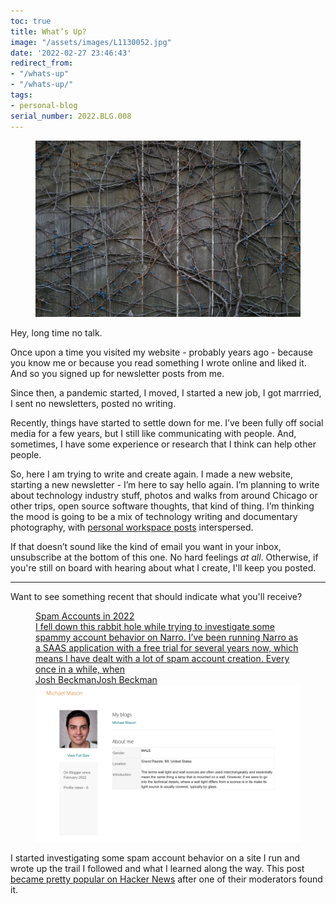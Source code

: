 ```yaml
---
toc: true
title: What’s Up?
image: "/assets/images/L1130052.jpg"
date: '2022-02-27 23:46:43'
redirect_from:
- "/whats-up"
- "/whats-up/"
tags:
- personal-blog
serial_number: 2022.BLG.008
---
```

<figure class="kg-card kg-image-card"><img src="/assets/images/L1130052.jpg" /></figure>

Hey, long time no talk.

Once upon a time you visited my website - probably years ago - because you know me or because you read something I wrote online and liked it. And so you signed up for newsletter posts from me.

Since then, a pandemic started, I moved, I started a new job, I got marrried, I sent no newsletters, posted no writing.

Recently, things have started to settle down for me. I’ve been fully off social media for a few years, but I still like communicating with people. And, sometimes, I have some experience or research that I think can help other people.

So, here I am trying to write and create again. I made a new website, starting a new newsletter - I’m here to say hello again. I’m planning to write about technology industry stuff, photos and walks from around Chicago or other trips, open source software thoughts, that kind of thing. I’m thinking the mood is going to be a mix of technology writing and documentary photography, with [personal workspace posts]( /tag/desk/) interspersed.

If that doesn’t sound like the kind of email you want in your inbox, unsubscribe at the bottom of this one. No hard feelings _at all_. Otherwise, if you're still on board with hearing about what I create, I'll keep you posted.

* * *

Want to see something recent that should indicate what you'll receive?

<figure class="kg-card kg-bookmark-card"><a class="kg-bookmark-container" href="/what-spam-accounts-look-like-in-2022/"><div class="kg-bookmark-content">
<div class="kg-bookmark-title">Spam Accounts in 2022</div>
<div class="kg-bookmark-description">I fell down this rabbit hole while trying to investigate some spammy account behavior on Narro. I’ve been running Narro as a SAAS application with a free trial for several years now, which means I have dealt with a lot of spam account creation. Every once in a while, when</div>
<div class="kg-bookmark-metadata">
<img class="kg-bookmark-icon" src="/assets/images/favicon.png" alt=""><span class="kg-bookmark-author">Josh Beckman</span><span class="kg-bookmark-publisher">Josh Beckman</span>
</div>
</div>
<div class="kg-bookmark-thumbnail"><img src="/assets/images/87863FBF-65C7-4DC9-846F-7D760C7BF1D1.jpeg" alt=""></div></a></figure>

I started investigating some spam account behavior on a site I run and wrote up the trail I followed and what I learned along the way. This post [became pretty popular on Hacker News](https://news.ycombinator.com/item?id=30388074) after one of their moderators found it.

